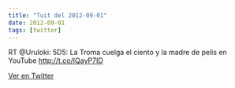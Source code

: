 ```yaml
---
title: "Tuit del 2012-09-01"
date: 2012-09-01
tags: [twitter]
---
```


RT @Uruloki: 5D5: La Troma cuelga el ciento y la madre de pelis en YouTube http://t.co/IQayP7ID



[Ver en Twitter](https://twitter.com/i/web/status/241820886859132928)
